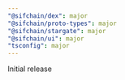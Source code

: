 ```yaml
---
"@sifchain/dex": major
"@sifchain/proto-types": major
"@sifchain/stargate": major
"@sifchain/ui": major
"tsconfig": major
---
```


Initial release
